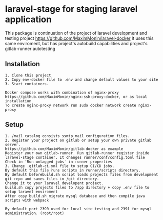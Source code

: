 # laravel-stage for staging laravel application
This package is continuation of the project of laravel development and testing project https://github.com/MaximMonin/laravel-docker
It uses this same enviroment, but has project's autobuild capabilities and project's gitlab-runner autotesting

## Installation
~~~
1. Clone this project
2. Copy env-docker file to .env and change default values to your site
3. Start containers.

Docker compose works with combination of nginx-proxy https://github.com/MaximMonin/nginx-ssh-proxy-docker, or as local installation
To create nginx-proxy network run sudo docker network create nginx-proxy
~~~

## Setup
~~~
1. /mail catalog consists ssmtp mail configuration files.
2. Register your project on gitlab or setup your own private gitlab server.
https://github.com/MaximMonin/gitlab-docker as example
Register your own gitlab-runner. Run gitlab-runner register inside laravel-stage container. It changes runner/conf/config.toml file
Check in 'Run untagged jobs' in runner properties
3. Change .gitlab-ci.yml file to setup CI/CD jobs.
By default this file runs scripts in runner/scripts directory.
By default beforebuild.sh script loads projects files from development git repo and saves files in /git directory.
Change it to your laravel developent project.
build.sh copy projects files to /app directory + copy .env file to setup laravel enviroment
After copy build.sh migrate mysql database and then compile java scripts with webpack

By default port 2390 used for local site testing and 2391 for mysql administration. (root/root)
~~~
